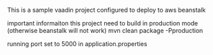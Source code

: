 This is a sample vaadin project configured to deploy to aws beanstalk

important informaiton
this project need to build in production mode (otherwise beanstalk will not work)
mvn clean package -Pproduction

running port set to 5000 in application.properties


